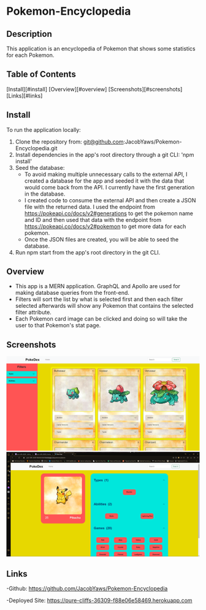 # Pokemon-Encyclopedia

## Description

This application is an encyclopedia of Pokemon that shows some statistics for each Pokemon. 

## Table of Contents

[Install][#install]
[Overview][#overview]
[Screenshots][#screenshots]
[Links][#links]

## Install
To run the application locally: 
1. Clone the repository from: git@github.com:JacobYaws/Pokemon-Encyclopedia.git
2. Install dependencies in the app's root directory through a git CLI: 'npm install'
3. Seed the database:
    - To avoid making multiple unnecessary calls to the external API, I created a database for the app and seeded it with the data that would come back from the API. I currently have the first generation in the database.
    - I created code to consume the external API and then create a JSON file with the returned data. I used the endpoint from https://pokeapi.co/docs/v2#generations to get the pokemon name and ID and then used that data with the endpoint from https://pokeapi.co/docs/v2#pokemon to get more data for each pokemon. 
    - Once the JSON files are created, you will be able to seed the database.
4. Run npm start from the app's root directory in the git CLI.

## Overview

- This app is a MERN application. GraphQL and Apollo are used for making database queries from the front-end.
- Filters will sort the list by what is selected first and then each filter selected afterwards will show any Pokemon that contains the selected filter attribute.
- Each Pokemon card image can be clicked and doing so will take the user to that Pokemon's stat page.  

## Screenshots

<img src="./client/src/assets/screenshots/screenshot1.png">
<img src="./client/src/assets/screenshots/screenshot2.png">

## Links

-Github: https://github.com/JacobYaws/Pokemon-Encyclopedia

-Deployed Site: https://pure-cliffs-36309-f88e06e58469.herokuapp.com